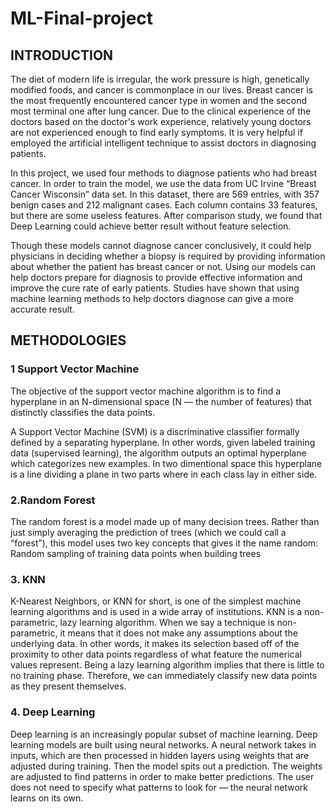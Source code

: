 # ML-Final-project

## INTRODUCTION

The diet of modern life is irregular, the work pressure is high, genetically modified foods, and cancer is commonplace in our lives. Breast cancer is the most frequently encountered cancer type in women and the second most terminal one after lung cancer. Due to the clinical experience of the doctors based on the doctor's work experience, relatively young doctors are not experienced enough to find early symptoms. It is very helpful if employed the artificial intelligent technique to assist doctors in diagnosing patients.

In this project, we used four methods to diagnose patients who had breast cancer. In order to train the model, we use the data from UC Irvine “Breast Cancer Wisconsin” data set. In this dataset, there are 569 entries, with 357 benign cases and 212 malignant cases. Each column contains 33 features, but there are some useless features. After comparison study, we found that Deep Learning could achieve better result without feature selection. 

Though these models cannot diagnose cancer conclusively, it could help physicians in deciding whether a biopsy is required by providing information about whether the patient has breast cancer or not. Using our models can help doctors prepare for diagnosis to provide effective information and improve the cure rate of early patients. Studies have shown that using machine learning methods to help doctors diagnose can give a more accurate result.

## METHODOLOGIES
### 1 Support Vector Machine
The objective of the support vector machine algorithm is to find a hyperplane in an N-dimensional space (N — the number of features) that distinctly classifies the data points.

A Support Vector Machine (SVM) is a discriminative classifier formally defined by a separating hyperplane. In other words, given labeled training data (supervised learning), the algorithm outputs an optimal hyperplane which categorizes new examples. In two dimentional space this hyperplane is a line dividing a plane in two parts where in each class lay in either side.

### 2.Random Forest
The random forest is a model made up of many decision trees. Rather than just simply averaging the prediction of trees (which we could call a “forest”), this model uses two key concepts that gives it the name random: Random sampling of training data points when building trees

### 3. KNN
K-Nearest Neighbors, or KNN for short, is one of the simplest machine learning algorithms and is used in a wide array of institutions. KNN is a non-parametric, lazy learning algorithm. When we say a technique is non-parametric, it means that it does not make any assumptions about the underlying data. In other words, it makes its selection based off of the proximity to other data points regardless of what feature the numerical values represent. Being a lazy learning algorithm implies that there is little to no training phase. Therefore, we can immediately classify new data points as they present themselves.

### 4. Deep Learning 
Deep learning is an increasingly popular subset of machine learning. Deep learning models are built using neural networks. A neural network takes in inputs, which are then processed in hidden layers using weights that are adjusted during training. Then the model spits out a prediction. The weights are adjusted to find patterns in order to make better predictions. The user does not need to specify what patterns to look for — the neural network learns on its own.



